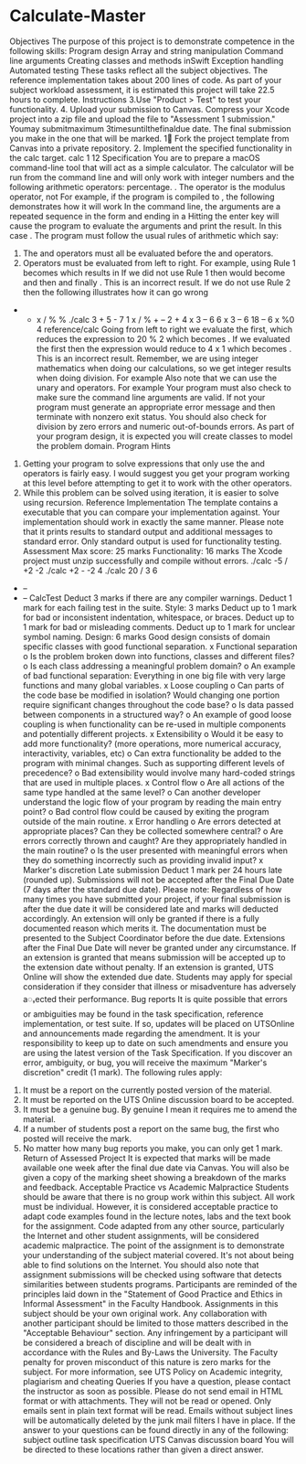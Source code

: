 # Calculate-Master

Objectives
The purpose of this project is to demonstrate competence in the following skills:
Program design
Array and string manipulation
Command line arguments
Creating classes and methods inSwift
Exception handling
Automated testing
These tasks reflect all the subject objectives.
The reference implementation takes about 200 lines of code. As part of your subject workload
assessment, it is estimated this project will take 22.5 hours to complete.
Instructions
3.Use "Product > Test" to test your functionality.
4. Upload your submission to Canvas. Compress your Xcode project into a zip file and upload
the file to "Assessment 1 submission." Youmay submitmaximum 3timesuntilthefinaldue
date. The final submission you make in the one that will be marked.
1 Fork the project template from Canvas into a private repository.
2. Implement the specified functionality in the calc target.
calc
1
12
Specification
You are to prepare a macOS command-line tool that will act as a simple calculator. The
calculator will be run from the command line and will only work with integer numbers and the
following arithmetic operators:
percentage.
. The operator is the modulus operator, not
For example, if the program is compiled to , the following demonstrates how it will work
In the command line, the arguments are a repeated sequence in the form
and ending in a
Hitting the enter key will cause the program to evaluate the arguments and print the result. In
this case .
The program must follow the usual rules of arithmetic which say:
1. The and operators must all be evaluated before the and operators.
2. Operators must be evaluated from left to right.
For example, using Rule 1
becomes
which results in
If we did not use Rule 1 then would become and then
and finally . This is an incorrect result.
If we do not use Rule 2 then the following illustrates how it can go wrong
+ - x / % %
./calc 3 + 5 - 7
1
x / % + –
2 + 4 x 3 – 6 6 x 3 – 6 18 – 6
x
%0
4
reference/calc
Going from left to right we evaluate the first, which reduces the expression to 20 % 2
which becomes . If we evaluated the first then the expression would reduce to 4 x 1
which becomes . This is an incorrect result.
Remember, we are using integer mathematics when doing our calculations, so we get integer
results when doing division. For example
Also note that we can use the unary and operators. For example
Your program must also check to make sure the command line arguments are valid. If not your
program must generate an appropriate error message and then terminate with nonzero exit
status.
You should also check for division by zero errors and numeric out-of-bounds errors.
As part of your program design, it is expected you will create classes to model the problem
domain.
Program Hints
1. Getting your program to solve expressions that only use the and operators is fairly
easy. I would suggest you get your program working at this level before attempting to get
it to work with the other operators.
2. While this problem can be solved using iteration, it is easier to solve using recursion.
Reference Implementation
The template contains a executable that you can compare your
implementation against. Your implementation should work in exactly the same manner.
Please note that it prints results to standard output and additional messages to standard error.
Only standard output is used for functionality testing.
Assessment
Max score: 25 marks
Functionality: 16 marks
The Xcode project must unzip successfully and compile without errors.
./calc -5 / +2
-2
./calc +2 - -2
4
./calc 20 / 3
6
+ –
+ –
CalcTest
Deduct 3 marks if there are any compiler warnings.
Deduct 1 mark for each failing test in the suite.
Style: 3 marks
Deduct up to 1 mark for bad or inconsistent indentation, whitespace, or braces.
Deduct up to 1 mark for bad or misleading comments.
Deduct up to 1 mark for unclear symbol naming.
Design: 6 marks
Good design consists of domain specific classes with good functional separation.
x Functional separation
o Is the problem broken down into functions, classes and different files?
o Is each class addressing a meaningful problem domain?
o An example of bad functional separation: Everything in one big file with very large
functions and many global variables.
x Loose coupling
o Can parts of the code base be modified in isolation? Would changing one
portion require significant changes throughout the code base?
o Is data passed between components in a structured way?
o An example of good loose coupling is when functionality can be re-used in
multiple components and potentially different projects.
x Extensibility
o Would it be easy to add more functionality? (more operations, more
numerical accuracy, interactivity, variables, etc)
o Can extra functionality be added to the program with minimal changes. Such as
supporting different levels of precedence?
o Bad extensibility would involve many hard-coded strings that are used in
multiple places.
x Control flow
o Are all actions of the same type handled at the same level?
o Can another developer understand the logic flow of your program by reading the
main entry point?
o Bad control flow could be caused by exiting the program outside of the main routine.
x Error handling
o Are errors detected at appropriate places? Can they be collected somewhere
central?
o Are errors correctly thrown and caught? Are they appropriately handled in the
main routine?
o Is the user presented with meaningful errors when they do something
incorrectly such as providing invalid input?
x Marker's discretion
Late submission
Deduct 1 mark per 24 hours late (rounded up). Submissions will not be accepted after the Final
Due Date (7 days after the standard due date).
Please note: Regardless of how many times you have submitted your project, if your final
submission is after the due date it will be considered late and marks will deducted accordingly.
An extension will only be granted if there is a fully documented reason which merits it. The
documentation must be presented to the Subject Coordinator before the due date. Extensions
after the Final Due Date will never be granted under any circumstance. If an extension is
granted that means submission will be accepted up to the extension date without penalty. If an
extension is granted, UTS Online will show the extended due date.
Students may apply for special consideration if they consider that illness or misadventure has
adversely aႇected their performance.
Bug reports
It is quite possible that errors or ambiguities may be found in the task specification, reference
implementation, or test suite. If so, updates will be placed on UTSOnline and announcements
made regarding the amendment. It is your responsibility to keep up to date on such
amendments and ensure you are using the latest version of the Task Specification.
If you discover an error, ambiguity, or bug, you will receive the maximum "Marker's discretion"
credit (1 mark). The following rules apply:
1. It must be a report on the currently posted version of the material.
2. It must be reported on the UTS Online discussion board to be accepted.
3. It must be a genuine bug. By genuine I mean it requires me to amend the material.
4. If a number of students post a report on the same bug, the first who posted will receive
the mark.
5. No matter how many bug reports you make, you can only get 1 mark.
Return of Assessed Project
It is expected that marks will be made available one week after the final due date via
Canvas. You will also be given a copy of the marking sheet showing a breakdown of the
marks and feedback.
Acceptable Practice vs Academic Malpractice
Students should be aware that there is no group work within this subject. All work must be
individual. However, it is considered acceptable practice to adapt code examples found in
the lecture notes, labs and the text book for the assignment. Code adapted from any other
source, particularly the Internet and other student assignments, will be considered
academic malpractice. The point of the assignment is to demonstrate your understanding
of the subject material covered. It's not about being able to find solutions on the Internet.
You should also note that assignment submissions will be checked using software that
detects similarities between students programs.
Participants are reminded of the principles laid down in the "Statement of Good Practice
and Ethics in Informal Assessment" in the Faculty Handbook. Assignments in this subject
should be your own original work. Any collaboration with another participant should be
limited to those matters described in the "Acceptable Behaviour" section. Any
infringement by a participant will be considered a breach of discipline and will be dealt
with in accordance with the Rules and By-Laws the University. The Faculty penalty for
proven misconduct of this nature is zero marks for the subject. For more information, see
UTS Policy on Academic integrity, plagiarism and cheating
Queries
If you have a question, please contact the instructor as soon as possible. Please do not send
email in HTML format or with attachments. They will not be read or opened. Only emails sent in
plain text format will be read. Emails without subject lines will be automatically deleted by the
junk mail filters I have in place.
If the answer to your questions can be found directly in any of the following:
subject outline
task specification
UTS Canvas discussion board
You will be directed to these locations rather than given a direct answer.
